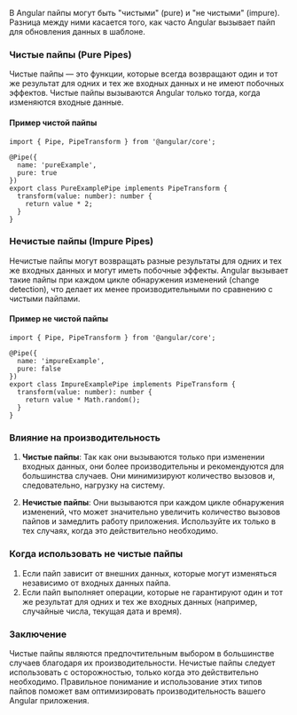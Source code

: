 
В Angular пайпы могут быть "чистыми" (pure) и "не чистыми" (impure). Разница между ними касается того, как часто Angular вызывает пайп для обновления данных в шаблоне.

### Чистые пайпы (Pure Pipes)

Чистые пайпы — это функции, которые всегда возвращают один и тот же результат для одних и тех же входных данных и не имеют побочных эффектов. Чистые пайпы вызываются Angular только тогда, когда изменяются входные данные.

#### Пример чистой пайпы

```TS
import { Pipe, PipeTransform } from '@angular/core';

@Pipe({
  name: 'pureExample',
  pure: true
})
export class PureExamplePipe implements PipeTransform {
  transform(value: number): number {
    return value * 2;
  }
}
```

### Нечистые пайпы (Impure Pipes)

Нечистые пайпы могут возвращать разные результаты для одних и тех же входных данных и могут иметь побочные эффекты. Angular вызывает такие пайпы при каждом цикле обнаружения изменений (change detection), что делает их менее производительными по сравнению с чистыми пайпами.

#### Пример не чистой пайпы

```TS
import { Pipe, PipeTransform } from '@angular/core';

@Pipe({
  name: 'impureExample',
  pure: false
})
export class ImpureExamplePipe implements PipeTransform {
  transform(value: number): number {
    return value * Math.random();
  }
}
```

### Влияние на производительность

1. **Чистые пайпы**: Так как они вызываются только при изменении входных данных, они более производительны и рекомендуются для большинства случаев. Они минимизируют количество вызовов и, следовательно, нагрузку на систему.
    
2. **Нечистые пайпы**: Они вызываются при каждом цикле обнаружения изменений, что может значительно увеличить количество вызовов пайпов и замедлить работу приложения. Используйте их только в тех случаях, когда это действительно необходимо.
    

### Когда использовать не чистые пайпы

1. Если пайп зависит от внешних данных, которые могут изменяться независимо от входных данных пайпа.
2. Если пайп выполняет операции, которые не гарантируют один и тот же результат для одних и тех же входных данных (например, случайные числа, текущая дата и время).

### Заключение

Чистые пайпы являются предпочтительным выбором в большинстве случаев благодаря их производительности. Нечистые пайпы следует использовать с осторожностью, только когда это действительно необходимо. Правильное понимание и использование этих типов пайпов поможет вам оптимизировать производительность вашего Angular приложения.